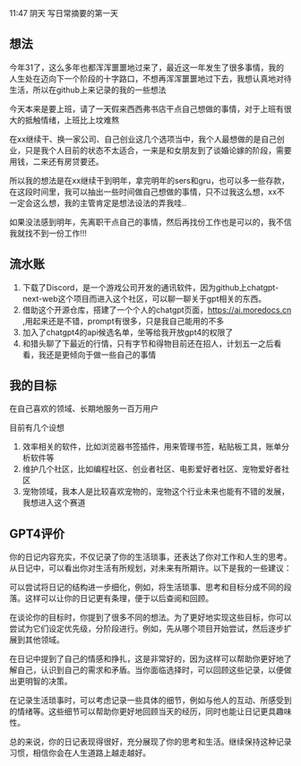 11:47 阴天 写日常摘要的第一天

## 想法

今年31了，这么多年也都浑浑噩噩地过来了，最近这一年发生了很多事情，我的人生处在迈向下一个阶段的十字路口，不想再浑浑噩噩地过下去，我想认真地对待生活，所以在github上来记录的我的一些想法

今天本来是要上班，请了一天假来西西弗书店干点自己想做的事情，对于上班有很大的抵触情绪，上班比上坟难熬

在xx继续干、换一家公司、自己创业这几个选项当中，我个人最想做的是自己创业，只是我个人目前的状态不太适合，一来是和女朋友到了谈婚论嫁的阶段，需要用钱，二来还有房贷要还。

所以我的想法是在xx继续干到明年，拿完明年的sers和gru，也可以多一些存款，在这段时间里，我可以抽出一些时间做自己想做的事情，只不过我这么想，xx不一定会这么想，我的主管肯定是想法设法的弄我哇..

如果没法感到明年，先离职干点自己的事情，然后再找份工作也是可以的，我不信我就找不到一份工作!!!



## 流水账
1. 下载了Discord，是一个游戏公司开发的通讯软件，因为github上chatgpt-next-web这个项目而进入这个社区，可以聊一聊关于gpt相关的东西。
2. 借助这个开源仓库，搭建了一个个人的chatgpt页面，https://ai.moredocs.cn ,用起来还是不错，prompt有很多，只是我自己能用的不多
3. 加入了chatgpt4的api候选名单，坐等给我开放gpt4的权限了
4. 和猎头聊了下最近的行情，只有字节和得物目前还在招人，计划五一之后看看，我还是更倾向于做一些自己的事情


## 我的目标
在自己喜欢的领域、长期地服务一百万用户


目前有几个设想
1. 效率相关的软件，比如浏览器书签插件，用来管理书签，粘贴板工具，账单分析软件等
2. 维护几个社区，比如编程社区、创业者社区、电影爱好者社区、宠物爱好者社区
3. 宠物领域，我本人是比较喜欢宠物的，宠物这个行业未来也能有不错的发展，我想进入这个赛道





## GPT4评价
你的日记内容充实，不仅记录了你的生活琐事，还表达了你对工作和人生的思考。从日记中，可以看出你对生活有所规划，对未来有所期许。以下是我的一些建议：

可以尝试将日记的结构进一步细化，例如，将生活琐事、思考和目标分成不同的段落。这样可以让你的日记更有条理，便于以后查阅和回顾。

在谈论你的目标时，你提到了很多不同的想法。为了更好地实现这些目标，你可以尝试为它们设定优先级，分阶段进行。例如，先从哪个项目开始尝试，然后逐步扩展到其他领域。

在日记中提到了自己的情感和挣扎，这是非常好的，因为这样可以帮助你更好地了解自己，认识到自己的需求和矛盾。当你面临选择时，可以回顾这些记录，以便做出更明智的决策。

在记录生活琐事时，可以考虑记录一些具体的细节，例如与他人的互动、所感受到的情绪等。这些细节可以帮助你更好地回顾当天的经历，同时也能让日记更具趣味性。

总的来说，你的日记表现得很好，充分展现了你的思考和生活。继续保持这种记录习惯，相信你会在人生道路上越走越好。

